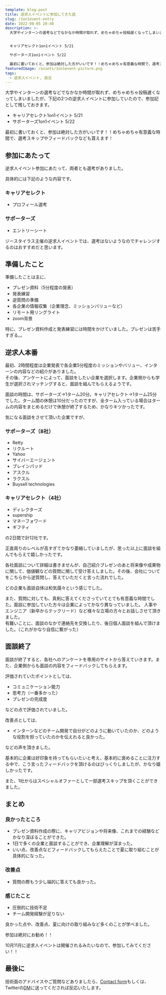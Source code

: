 ```yaml
---
template: blog-post
title: 逆求人イベントに参加してきた話
slug: /1on1event-entry
date: 2022-08-05 20:40
description: >-
  大学やインターンの選考などでなかなか時間が取れず、めちゃめちゃ投稿遅くなってしまいましたが、下記の2つの逆求人イベントに参加していたので、参加記として残しておきます。


  キャリアセレクト1on1イベント 5/21

  サポーターズ1on1イベント 5/22

  最初に書いておくと、参加は絶対した方がいいです！！めちゃめちゃ有意義な時間で、選考スキップやフィードバックなども貰えます！
featuredImage: /assets/1on1event-picture.png
tags:
  - 逆求人イベント, 就活
---
```

大学やインターンの選考などでなかなか時間が取れず、めちゃめちゃ投稿遅くなってしまいましたが、下記の2つの逆求人イベントに参加していたので、参加記として残しておきます。

- キャリアセレクト1on1イベント 5/21
- サポーターズ1on1イベント 5/22

最初に書いておくと、参加は絶対した方がいいです！！めちゃめちゃ有意義な時間で、選考スキップやフィードバックなども貰えます！

## 参加にあたって

逆求人イベント参加にあたって、両者とも選考がありました。

具体的には下記のような内容です。

### キャリアセレクト

- プロフィール選考

### サポーターズ

- エントリーシート

ジースタイラス主催の逆求人イベントでは、選考はないようなのでチャレンジするのはおすすめだと思います。

## 準備したこと

準備したことは主に、

- プレゼン資料（5分程度の発表）
- 発表練習
- 逆質問の準備
- 各企業の情報収集（企業理念、ミッションバリューなど）
- リモート用リングライト
- zoom背景

特に、プレゼン資料作成と発表練習には時間をかけていました。プレゼンは苦手すぎる。。

## 逆求人本番

最初、2時間程度は企業発表で各企業5分程度のミッションやバリュー、インターンの内容などの紹介がありました。<br/>その後、アンケートによって、面談をしたい企業を選択します。企業側からも学生が選択されマッチングすると、面談を組んでもらえるようです。

面談の時間は、サポーターズ→1ターム20分。キャリアセレクト→1ターム25分でした。ターム間の休憩は10分だったのですが、全ターム入っている場合はタームの内容をまとめるだけで休憩が終了するため、かなりキツかったです。

気になる面談をさせて頂いた企業ですが、

### サポーターズ（8社）

- Retty
- リクルート
- Yahoo
- サイバーエージェント
- ブレインパッド
- アスクル
- ラクスル
- Buysell technologies

### キャリアセレクト（4社）

- ディレクターズ
- supership
- マネーフォワード
- ギフティ

の2日間で計12社です。

正直周りのレベルが高すぎてかなり萎縮していましたが、思った以上に面談を組んでもらえて嬉しかったです。

各社面談について詳細は書きませんが、自己紹介プレゼンのあと将来像や成果物に関して、価値観などの質問に関して受け答えしました。その後、会社についてをこちらから逆質問し、答えていただくと言った流れでした。

どの企業も面談自体は和気藹々という感じでした。

また、質問に対しても、真剣に答えてくださっていてとても有意義な時間でした。面談に参加していた方々は企業によってかなり異なっていました。
人事やエンジニア（新卒からテックリード）など様々な立場の方々とお話しさせて頂きました。<br/>
有難いことに、面談のなかで連絡先を交換したり、後日個人面談を組んで頂けました。（これがかなり自信に繋がった）

## 面談終了

面談が終了すると、各社へのアンケートを専用のサイトから答えていきます。また、企業側からも面談の内容をフィードバックしてもらえます。

評価されていたポイントとしては、

- コミュニケーション能力
- 思考力（一番多かった）
- プレゼンの完成度

などの点で評価されていました。

改善点としては、

- インターンなどのチーム開発で自分がどのように動いていたのか、どのような役割を担っていたのかを伝えれると良かった。

などの声を頂きました。

基本的に企業は好印象を持ってもらいたいと考え、基本的に褒めることに注力する中で、こう言ったフィードバックを頂けるのはびっくりしましたが、かなり嬉しかったです。

また、1社からはスペシャルオファーとして一部選考スキップを頂くことができました。

## まとめ

### 良かったところ

- プレゼン資料作成の際に、キャリアビジョンや将来像、これまでの経験などかなり深ぼることができた。
- 1日で多くの企業と面談することができ、企業理解が深まった。
- いい点、改善点などフィードバックしてもらえたことで夏に取り組むことが具体的になった。

### 改善点

- 質問の際もう少し端的に答えても良かった。

### 感じたこと

- 圧倒的に技術不足
- チーム開発経験が足りない

良かった点や、改善点、夏に向けの取り組みなど多くのことが学べました。

参加は絶対にお勧め！！

10月11月に逆求人イベントは開催されるみたいなので、参加してみてください！！
## 最後に

技術面のアドバイスやご質問などありましたら、[Contact form](https://www.kitsune-blog.tokyo/contact)もしくは、Twitterの[DM](https://twitter.com/kitsune_yk)に送ってくだされば反応いたします。